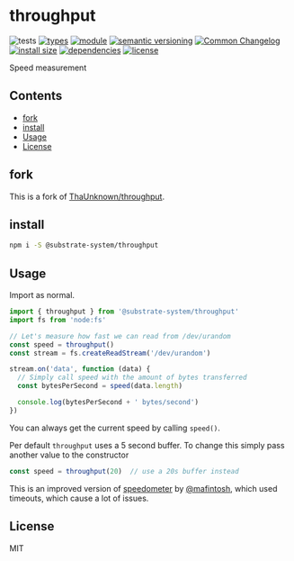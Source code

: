 # throughput
![tests](https://github.com/substrate-system/throughput/actions/workflows/nodejs.yml/badge.svg)
[![types](https://img.shields.io/npm/types/@substrate-system/throughput?style=flat-square)](README.md)
[![module](https://img.shields.io/badge/module-ESM%2FCJS-blue?style=flat-square)](README.md)
[![semantic versioning](https://img.shields.io/badge/semver-2.0.0-blue?logo=semver&style=flat-square)](https://semver.org/)
[![Common Changelog](https://nichoth.github.io/badge/common-changelog.svg)](./CHANGELOG.md)
[![install size](https://flat.badgen.net/packagephobia/install/@substrate-system/throughput)](https://packagephobia.com/result?p=@substrate-system/throughput)
[![dependencies](https://img.shields.io/badge/dependencies-zero-brightgreen.svg?style=flat-square)](package.json)
[![license](https://img.shields.io/badge/license-MIT-brightgreen.svg?style=flat-square)](LICENSE)

Speed measurement

## Contents

<!-- toc -->

- [fork](#fork)
- [install](#install)
- [Usage](#usage)
- [License](#license)

<!-- tocstop -->

## fork

This is a fork of [ThaUnknown/throughput](https://github.com/ThaUnknown/throughput/).

## install

```sh
npm i -S @substrate-system/throughput
```

## Usage
Import as normal.

``` js
import { throughput } from '@substrate-system/throughput'
import fs from 'node:fs'

// Let's measure how fast we can read from /dev/urandom
const speed = throughput()
const stream = fs.createReadStream('/dev/urandom')

stream.on('data', function (data) {
  // Simply call speed with the amount of bytes transferred
  const bytesPerSecond = speed(data.length)

  console.log(bytesPerSecond + ' bytes/second')
})
```

You can always get the current speed by calling `speed()`.

Per default `throughput` uses a 5 second buffer.
To change this simply pass another value to the constructor

```js
const speed = throughput(20)  // use a 20s buffer instead
```

This is an improved version of [speedometer](https://github.com/mafintosh/speedometer) by [@mafintosh](https://github.com/mafintosh/), which used timeouts, which cause a lot of issues.

## License

MIT

